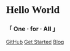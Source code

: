 <h1><font face="verdana">Hello World</font></h1>
<h3>「 One · for · All 」</h3>

[GitHub](https://github.com/Sctwang/docsify)
[Get Started](#introduction)
[Blog](https://sctwang.github.io/)
